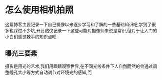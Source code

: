 # 怎么使用相机拍照
这篇博客主要记录一下自己摄像以来逐步学习和了解的一些基础知识吧,学到了很多也踩过不少坑,开此贴仅记录一下这些可能对摄像师来说是常识,但对于让入门的小白们感觉棘手的知识点吧
## 曝光三要素
摄影是用光的艺术,我们用眼睛观察世界,在不同光线条件下人自然而然的会通过调整瞳孔大小等方式自动调节对环境光的感知,而